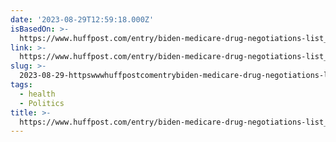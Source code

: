 ```yaml
---
date: '2023-08-29T12:59:18.000Z'
isBasedOn: >-
  https://www.huffpost.com/entry/biden-medicare-drug-negotiations-list_n_64ed0ab8e4b084283f267029
link: >-
  https://www.huffpost.com/entry/biden-medicare-drug-negotiations-list_n_64ed0ab8e4b084283f267029
slug: >-
  2023-08-29-httpswwwhuffpostcomentrybiden-medicare-drug-negotiations-listn64ed0ab8e4b084283f267029
tags:
  - health
  - Politics
title: >-
  https://www.huffpost.com/entry/biden-medicare-drug-negotiations-list_n_64ed0ab8e4b084283f267029
---
```


